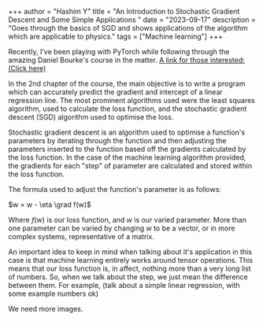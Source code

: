 <style TYPE="text/css">
code.has-jax {font: inherit; font-size: 100%; background: inherit; border: inherit;}
</style>
<script type="text/x-mathjax-config">
MathJax.Hub.Config({
    tex2jax: {
        inlineMath: [['$','$'], ['\\(','\\)']],
        skipTags: ['script', 'noscript', 'style', 'textarea', 'pre'] // removed 'code' entry
    }
});
MathJax.Hub.Queue(function() {
    var all = MathJax.Hub.getAllJax(), i;
    for(i = 0; i < all.length; i += 1) {
        all[i].SourceElement().parentNode.className += ' has-jax';
    }
});
</script>
<script type="text/javascript" src="https://cdnjs.cloudflare.com/ajax/libs/mathjax/2.7.4/MathJax.js?config=TeX-AMS_HTML-full"></script>



+++
author = "Hashim Y"
title = "An Introduction to Stochastic Gradient Descent and Some Simple Applications "
date = "2023-09-17"
description = "Goes through the basics of SGD and shows applications of the algorithm which are applicable to physics."
tags = ["Machine learning"]
+++

Recently, I've been playing with PyTorch while following through the amazing Daniel Bourke's course in the matter. [A link for those interested: (Click here)](https://www.learnpytorch.io) 

In the 2nd chapter of the course, the main objective is to write a program which can accurately predict the gradient and intercept of a linear regression line. The most prominent algorithms used were the least squares algorithm, used to calculate the loss function, and the stochastic gradient descent (SGD) algorithm used to optimise the loss. 

Stochastic gradient descent is an algorithm used to optimise a function's parameters by iterating through the function and then adjusting the parameters inserted to the function based off the gradients calculated by the loss function. In the case of the machine learning algorithm provided, the gradients for each "step" of parameter are calculated and stored within the loss function. 

The formula used to adjust the function's parameter is as follows: 

$w = w - \eta \grad f(w)$

Where $f(w)$ is our loss function, and $w$ is our varied parameter. More than one parameter can be varied by changing $w$ to be a vector, or in more complex systems, representative of a matrix. 

An important idea to keep in mind when talking about it's application in this case is that machine learning entirely works around tensor operations. This means that our loss function is, in affect, nothing more than a very long list of numbers. So, when we talk about the step, we just mean the difference between them. For example, (talk about a simple linear regression, with some example numbers ok)

We need more images.


